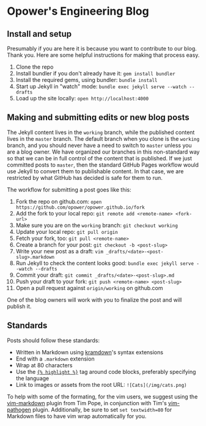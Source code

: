 # Opower's Engineering Blog

## Install and setup

Presumably if you are here it is because you want to contribute to our blog.
Thank you.  Here are some helpful instructions for making that process easy.

1. Clone the repo
1. Install bundler if you don't already have it: `gem install bundler`
1. Install the required gems, using bundler: `bundle install`
1. Start up Jekyll in "watch" mode: `bundle exec jekyll serve --watch --drafts`
1. Load up the site locally: `open http://localhost:4000`

## Making and submitting edits or new blog posts

The Jekyll content lives in the `working` branch, while the published content
lives in the `master` branch.  The default branch when you clone is the
`working` branch, and you should never have a need to switch to `master` unless
you are a blog owner.  We have organized our branches in this non-standard way
so that we can be in full control of the content that is published.  If we just
committed posts to `master`, then the standard GitHub Pages workflow would
use Jekyll to convert them to publishable content.  In that case, we are
restricted by what GitHub has decided is safe for them to run.

The workflow for submitting a post goes like this:

1. Fork the repo on github.com: `open https://github.com/opower/opower.github.io/fork`
1. Add the fork to your local repo: `git remote add <remote-name> <fork-url>`
1. Make sure you are on the `working` branch: `git checkout working`
1. Update your local repo: `git pull origin`
1. Fetch your fork, too: `git pull <remote-name>`
1. Create a branch for your post: `git checkout -b <post-slug>`
1. Write your new post as a draft: `vim _drafts/<date>-<post-slug>.markdown`
1. Run Jekyll to check the content looks good: `bundle exec jekyll serve --watch --drafts`
1. Commit your draft: `git commit _drafts/<date>-<post-slug>.md`
1. Push your draft to your fork: `git push <remote-name> <post-slug>`
1. Open a pull request against `origin/working` on github.com

One of the blog owners will work with you to finalize the post and will publish
it.

## Standards

Posts should follow these standards:

* Written in Markdown using [kramdown][]'s syntax extensions
* End with a `.markdown` extension
* Wrap at 80 characters
* Use the [`{% highlight %}`][highlight] tag around code blocks, preferably
  specifying the language
* Link to images or assets from the root URL: `![Cats](/img/cats.png)`

To help with some of the formating, for the vim users, we suggest using the
[vim-markdown][vm] plugin from Tim Pope, in conjunction with Tim's
[vim-pathogen][path] plugin.  Additionally, be sure to set `set textwidth=80`
for Markdown files to have vim wrap automatically for you.

[kramdown]: http://kramdown.rubyforge.org/index.html
[highlight]: http://jekyllrb.com/docs/posts/#highlighting_code_snippets
[vm]: https://github.com/tpope/vim-markdown
[path]: https://github.com/tpope/vim-pathogen
